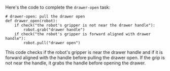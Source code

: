 Here's the code to complete the `drawer-open` task:

```
# drawer-open: pull the drawer open
def drawer_open(robot):
    if check("the robot's gripper is not near the drawer handle"):
        robot.grab("drawer handle")
    if check("the robot's gripper is forward aligned with drawer handle"):
        robot.pull("drawer open")
```

This code checks if the robot's gripper is near the drawer handle and if it is forward aligned with the handle before pulling the drawer open. If the grip is not near the handle, it grabs the handle before opening the drawer.